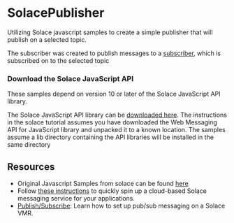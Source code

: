 # SolacePublisher
Utilizing Solace javascript samples to create a simple publisher that will publish on a selected topic.

The subscriber was created to publish messages to a [subscriber](https://github.com/rax1795/SolaceSubscriber), which is subscribed on to the selected topic

### Download the Solace JavaScript API

These samples depend on version 10 or later of the Solace JavaScript API library.

The Solace JavaScript API library can be [downloaded here](http://dev.solace.com/downloads/).  The instructions in the solace tutorial assumes you have downloaded the Web Messaging API for JavaScript library and unpacked it to a known location. The samples assume a lib directory containing the API libraries will be installed in the same directory


## Resources
   - Original Javascript Samples from solace can be found [here](https://github.com/SolaceSamples/solace-samples-javascript)
   - Follow [these instructions](https://cloud.solace.com/learn/group_getting_started/ggs_signup.html) to quickly spin up a cloud-based Solace messaging service for your applications.
   - [Publish/Subscribe](https://dev.solace.com/samples/solace-samples-javascript/publish-subscribe): Learn how to set up pub/sub messaging on a Solace VMR.
